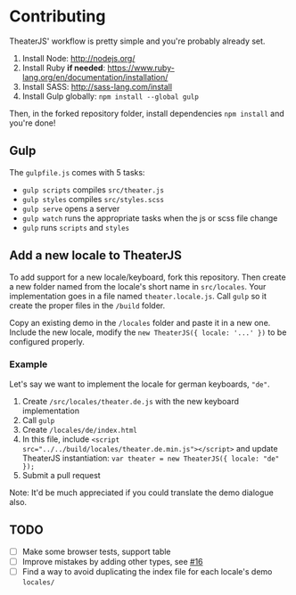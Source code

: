 # Contributing

TheaterJS' workflow is pretty simple and you're probably already set.

1. Install Node: http://nodejs.org/
2. Install Ruby **if needed**: https://www.ruby-lang.org/en/documentation/installation/
3. Install SASS: http://sass-lang.com/install
4. Install Gulp globally: `npm install --global gulp`

Then, in the forked repository folder, install dependencies `npm install` and you're done!

## Gulp

The `gulpfile.js` comes with 5 tasks:

* `gulp scripts` compiles `src/theater.js`
* `gulp styles` compiles `src/styles.scss`
* `gulp serve` opens a server
* `gulp watch` runs the appropriate tasks when the js or scss file change
* `gulp` runs `scripts` and `styles`

## Add a new locale to TheaterJS

To add support for a new locale/keyboard, fork this repository.
Then create a new folder named from the locale's short name in `src/locales`.
Your implementation goes in a file named `theater.locale.js`.
Call `gulp` so it create the proper files in the `/build` folder.

Copy an existing demo in the `/locales` folder and paste it in a new one.
Include the new locale, modify the `new TheaterJS({ locale: '...' })` to be configured properly.

### Example

Let's say we want to implement the locale for german keyboards, `"de"`.

1. Create `/src/locales/theater.de.js` with the new keyboard implementation
2. Call `gulp`
3. Create `/locales/de/index.html`
4. In this file, include `<script src="../../build/locales/theater.de.min.js"></script>` and update TheaterJS instantiation: `var theater = new TheaterJS({ locale: "de" });`
6. Submit a pull request

Note: It'd be much appreciated if you could translate the demo dialogue also.

## TODO

- [ ] Make some browser tests, support table
- [ ] Improve mistakes by adding other types, see [#16](https://github.com/Zhouzi/TheaterJS/issues/16)
- [ ] Find a way to avoid duplicating the index file for each locale's demo `locales/`

